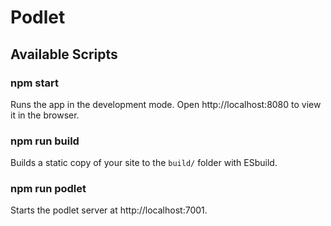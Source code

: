 # Podlet

## Available Scripts

### npm start

Runs the app in the development mode. Open http://localhost:8080 to view it in the browser.

### npm run build

Builds a static copy of your site to the `build/` folder with ESbuild.

### npm run podlet

Starts the podlet server at http://localhost:7001.

